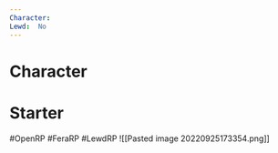 ```yaml
---
Character: 
Lewd:  No
---
```

# Character


# Starter


  

#OpenRP #FeraRP #LewdRP 
![[Pasted image 20220925173354.png]]